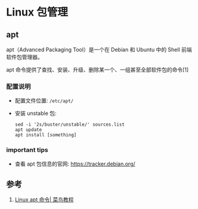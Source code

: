 # Linux 包管理

## apt

apt（Advanced Packaging Tool）是一个在 Debian 和 Ubuntu 中的 Shell 前端软件包管理器。

apt 命令提供了查找、安装、升级、删除某一个、一组甚至全部软件包的命令[1]

### 配置说明

- 配置文件位置: `/etc/apt/`

- 安装 unstable 包:

    ```shell
    sed -i '2s/buster/unstable/' sources.list
    apt update
    apt install [something]
    ```

### important tips

- 查看 apt 包信息的官网: https://tracker.debian.org/


## 参考

1. [Linux apt 命令| 菜鸟教程](https://www.runoob.com/linux/linux-comm-apt.htm)

